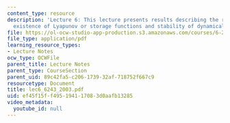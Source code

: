 ```yaml
---
content_type: resource
description: 'Lecture 6: This lecture presents results describing the relation between
  existence of Lyapunov or storage functions and stability of dynamical systems.'
file: https://ol-ocw-studio-app-production.s3.amazonaws.com/courses/6-243j-dynamics-of-nonlinear-systems-fall-2003/ef45f15ff495194117083d0aafb13285_lec6_6243_2003.pdf
file_type: application/pdf
learning_resource_types:
- Lecture Notes
ocw_type: OCWFile
parent_title: Lecture Notes
parent_type: CourseSection
parent_uid: 89c42fa5-c206-1739-32af-718752f667c9
resourcetype: Document
title: lec6_6243_2003.pdf
uid: ef45f15f-f495-1941-1708-3d0aafb13285
video_metadata:
  youtube_id: null
---
```

